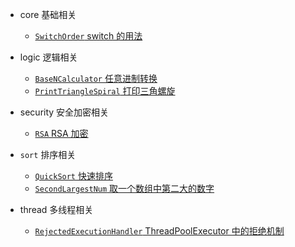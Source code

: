 - core 基础相关
    - [`SwitchOrder` switch 的用法](https://github.com/gjp0609/Algorithm/blob/master/src/java/com/onysakura/algorithm/core/SwitchOrder.java)

- logic 逻辑相关
    - [`BaseNCalculator` 任意进制转换](https://github.com/gjp0609/Algorithm/blob/master/src/java/com/onysakura/algorithm/logic/BaseNCalculator.java)
    - [`PrintTriangleSpiral` 打印三角螺旋](https://github.com/gjp0609/Algorithm/blob/master/src/java/com/onysakura/algorithm/logic/PrintTriangleSpiral.java)

- security 安全加密相关
    - [`RSA` RSA 加密](https://github.com/gjp0609/Algorithm/blob/master/src/java/com/onysakura/algorithm/security/RSA.java)

- `sort` 排序相关
    - [`QuickSort` 快速排序](https://github.com/gjp0609/Algorithm/blob/master/src/java/com/onysakura/algorithm/sort/QuickSort.java)
    - [`SecondLargestNum` 取一个数组中第二大的数字](https://github.com/gjp0609/Algorithm/blob/master/src/java/com/onysakura/algorithm/sort/SecondLargestNum.java)

- thread 多线程相关
    - [`RejectedExecutionHandler` ThreadPoolExecutor 中的拒绝机制](https://github.com/gjp0609/Algorithm/blob/master/src/java/com/onysakura/algorithm/thread/RejectedExecutionHandler.java)
